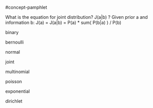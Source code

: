 #concept-pamphlet 


What is the equation for joint distribution? J(a|b)
?
Given prior a and information b:
J(a) = J(a|b) = P(a) * sum( P(b|a) ) / P(b)
<!--SR:!2024-11-07,71,230-->
binary

bernoulli

normal

joint

multinomial

poisson

exponential

dirichlet

